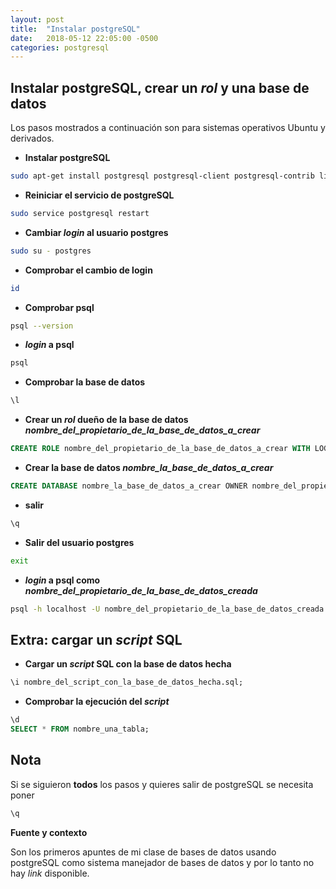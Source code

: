 ```yaml
---
layout: post
title:  "Instalar postgreSQL"
date:   2018-05-12 22:05:00 -0500
categories: postgresql
--- 
```


## Instalar postgreSQL, crear un *rol* y una base de datos 

Los pasos mostrados a continuación son para sistemas operativos Ubuntu y derivados.

* **Instalar postgreSQL**

```bash
sudo apt-get install postgresql postgresql-client postgresql-contrib libpq-dev pgadmin3
```

* **Reiniciar el servicio de postgreSQL**

```bash
sudo service postgresql restart
```

* **Cambiar *login* al usuario postgres**

```bash
sudo su - postgres
```

* **Comprobar el cambio de login**

```bash
id 
```

* **Comprobar psql**

```bash
psql --version
```

* ***login* a psql**

```bash
psql
```
* **Comprobar la base de datos**

```sql
\l
```

* **Crear un *rol* dueño de la base de datos *nombre_del_propietario_de_la_base_de_datos_a_crear***

```sql
CREATE ROLE nombre_del_propietario_de_la_base_de_datos_a_crear WITH LOGIN PASSWORD 'contraseña_del_dueño_de_la_base_de_datos';
```

* **Crear la base de datos *nombre_la_base_de_datos_a_crear***

```sql
CREATE DATABASE nombre_la_base_de_datos_a_crear OWNER nombre_del_propietario_de_la_base_de_datos_a_crear;
```

* **salir**

```sql
\q
```

* **Salir del usuario postgres**

```bash
exit
```

* ***login* a psql como *nombre_del_propietario_de_la_base_de_datos_creada***

```bash
psql -h localhost -U nombre_del_propietario_de_la_base_de_datos_creada nombre_la_base_de_datos_creada
```

## Extra: cargar un *script* SQL

* **Cargar un *script* SQL con la base de datos hecha**

```sql
\i nombre_del_script_con_la_base_de_datos_hecha.sql;
```

* **Comprobar la ejecución del *script***

```sql
\d
SELECT * FROM nombre_una_tabla;
```

## Nota

Si se siguieron **todos** los pasos y quieres salir de postgreSQL se necesita poner

```sql
\q
```

**Fuente y contexto**

Son los primeros apuntes de mi clase de bases de datos usando postgreSQL como sistema manejador de bases de datos y por lo tanto no hay *link* disponible.
